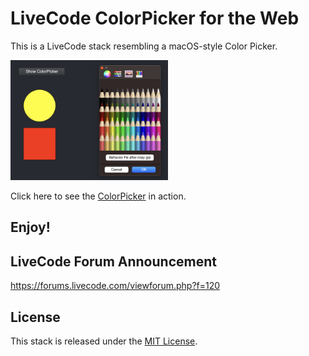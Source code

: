 # LiveCode ColorPicker for the Web

This is a LiveCode stack resembling a macOS-style Color Picker.


<img src="https://raw.githubusercontent.com/RolfKocherhans/ColorPicker/refs/heads/main/ColorPicker.png" alt="Alt Text" style="width:50%; height:auto;">

Click here to see the [ColorPicker](https://rolfkocherhans.github.io/ColorPicker/) in action.


Enjoy!
-----

## LiveCode Forum Announcement
https://forums.livecode.com/viewforum.php?f=120

## License
This stack is released under the [MIT License](https://opensource.org/licenses/MIT).

